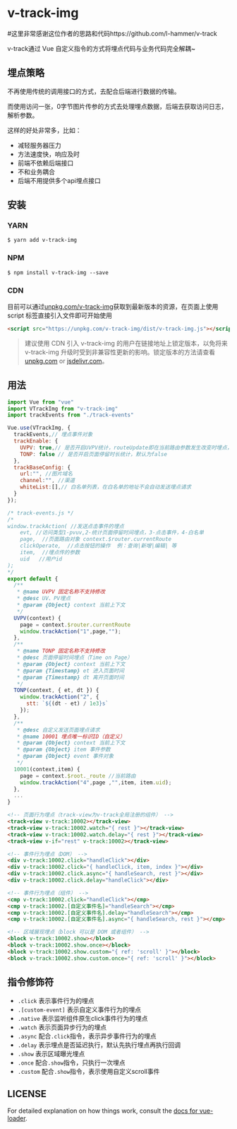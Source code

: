 # v-track-img

#这里非常感谢这位作者的思路和代码https://github.com/l-hammer/v-track

v-track通过 Vue 自定义指令的方式将埋点代码与业务代码完全解耦~

## 埋点策略
不再使用传统的调用接口的方式，去配合后端进行数据的传输。

而使用访问一张，0字节图片传参的方式去处理埋点数据，后端去获取访问日志，解析参数。

这样的好处非常多，比如：

- 减轻服务器压力
- 方法速度快，响应及时
- 前端不依赖后端接口
- 不和业务耦合
- 后端不用提供多个api埋点接口

## 安装

### YARN

```shell
$ yarn add v-track-img
```

### NPM

```shell
$ npm install v-track-img --save
```

### CDN

目前可以通过[unpkg.com/v-track-img](https://unpkg.com/v-track-img/)获取到最新版本的资源，在页面上使用 script 标签直接引入文件即可开始使用

```html
<script src="https://unpkg.com/v-track-img/dist/v-track-img.js"></script>
```


> 建议使用 CDN 引入 v-track-img 的用户在链接地址上锁定版本，以免将来 v-track-img 升级时受到非兼容性更新的影响。锁定版本的方法请查看 [unpkg.com](https://unpkg.com/) or [jsdelivr.com](https://www.jsdelivr.com/)。

## 用法

```js
import Vue from "vue"
import VTrackImg from "v-track-img"
import trackEvents from "./track-events"

Vue.use(VTrackImg, {
  trackEvents,// 埋点事件对象
  trackEnable: {
    UVPV: true,// 是否开启UVPV统计，routeUpdate即在当前路由参数发生改变时埋点，默认为false
    TONP: false // 是否开启页面停留时长统计，默认为false
  },
  trackBaseConfig: {
    url:"", //图片域名
    channel:"", //渠道
    whiteList:[],// 白名单列表，在白名单的地址不会自动发送埋点请求
  }
});
```

```js
/* track-events.js */
/*
window.trackAction( //发送点击事件的埋点
    evt, //访问类型1-pvuv,2-统计页面停留时间埋点，3-点击事件，4-白名单
    page,  //页面路由对象 context.$router.currentRoute
    clickOperate,  //点击按钮的操作  例：查询|新增|编辑| 等
    item,  //埋点传的参数
    uid   //用户id
);
*/
export default {
  /**
   * @name UVPV 固定名称不支持修改
   * @desc UV、PV埋点
   * @param {Object} context 当前上下文
   */
  UVPV(context) {
    page = context.$router.currentRoute
    window.trackAction("1",page,"");
  },
  /**
   * @name TONP 固定名称不支持修改
   * @desc 页面停留时间埋点（Time on Page）
   * @param {Object} context 当前上下文
   * @param {Timestamp} et 进入页面时间
   * @param {Timestamp} dt 离开页面时间
   */
  TONP(context, { et, dt }) {
    window.trackAction("2", {
      stt: `${(dt - et) / 1e3}s`
    });
  },
  /**
   * @desc 自定义发送页面埋点请求
   * @name 10001 埋点唯一标识ID（自定义）
   * @param {Object} context 当前上下文
   * @param {Object} item 事件参数
   * @param {Object} event 事件对象
   */
  10001(context,item) {
    page = context.$root._route //当前路由
    window.trackAction("4",page ,"",item, item.uid);
  },
  ...
}
```

```HTML
<!-- 页面行为埋点（track-view为v-track全局注册的组件） -->
<track-view v-track:10002></track-view>
<track-view v-track:10002.watch="{ rest }"></track-view>
<track-view v-track:10002.watch.delay="{ rest }"></track-view>
<track-view v-if="rest" v-track:10002></track-view>

<!-- 事件行为埋点（DOM） -->
<div v-track:10002.click="handleClick"></div>
<div v-track:10002.click="{ handleClick, item, index }"></div>
<div v-track:10002.click.async="{ handleSearch, rest }"></div>
<div v-track:10002.click.delay="handleClick"></div>

<!-- 事件行为埋点（组件） -->
<cmp v-track:10002.click="handleClick"></cmp>
<cmp v-track:10002.[自定义事件名]="handleSearch"></cmp>
<cmp v-track:10002.[自定义事件名].delay="handleSearch"></cmp>
<cmp v-track:10002.[自定义事件名].async="{ handleSearch, rest }"></cmp>

<!-- 区域展现埋点（block 可以是 DOM 或者组件） -->
<block v-track:10002.show></block>
<block v-track:10002.show.once></block>
<block v-track:10002.show.custom="{ ref: 'scroll' }"></block>
<block v-track:10002.show.custom.once="{ ref: 'scroll' }"></block>
```

## 指令修饰符

- `.click` 表示事件行为的埋点
- `.[custom-event]` 表示自定义事件行为的埋点
- `.native` 表示监听组件原生click事件行为的埋点
- `.watch` 表示页面异步行为的埋点
- `.async` 配合`.click`指令，表示异步事件行为的埋点
- `.delay` 表示埋点是否延迟执行，默认先执行埋点再执行回调
- `.show` 表示区域曝光埋点
- `.once` 配合`.show`指令，只执行一次埋点
- `.custom` 配合`.show`指令，表示使用自定义scroll事件

## LICENSE


For detailed explanation on how things work, consult the [docs for vue-loader](http://vuejs.github.io/vue-loader).
